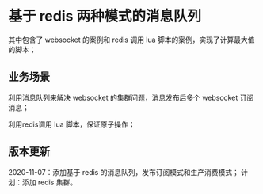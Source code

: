 # 基于 redis 两种模式的消息队列

其中包含了 websocket 的案例和 redis 调用 lua 脚本的案例，实现了计算最大值的脚本；

## 业务场景

利用消息队列来解决 websocket 的集群问题，消息发布后多个 websocket 订阅消息；

利用redis调用 lua 脚本，保证原子操作；

## 版本更新

2020-11-07：添加基于 redis 的消息队列，发布订阅模式和生产消费模式；
计划：添加 redis 集群。